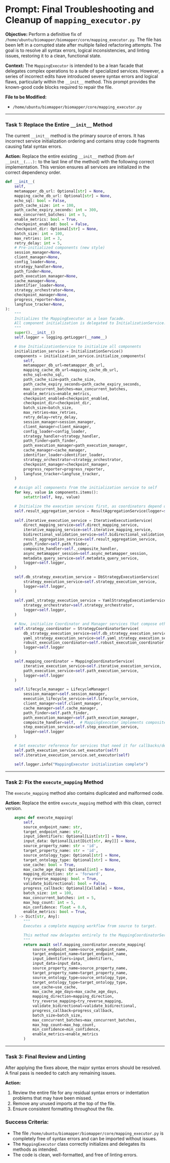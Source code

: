 # Prompt: Final Troubleshooting and Cleanup of `mapping_executor.py`

**Objective:** Perform a definitive fix of `/home/ubuntu/biomapper/biomapper/core/mapping_executor.py`. The file has been left in a corrupted state after multiple failed refactoring attempts. The goal is to resolve all syntax errors, logical inconsistencies, and linting issues, restoring it to a clean, functional state.

**Context:** The `MappingExecutor` is intended to be a lean facade that delegates complex operations to a suite of specialized services. However, a series of incorrect edits have introduced severe syntax errors and logical flaws, particularly within the `__init__` method. This prompt provides the known-good code blocks required to repair the file.

**File to be Modified:**

*   `/home/ubuntu/biomapper/biomapper/core/mapping_executor.py`

--- 

### **Task 1: Replace the Entire `__init__` Method**

The current `__init__` method is the primary source of errors. It has incorrect service initialization ordering and contains stray code fragments causing fatal syntax errors. 

**Action:** Replace the entire existing `__init__` method (from `def __init__(...):` to the last line of the method) with the following correct implementation. This version ensures all services are initialized in the correct dependency order.

```python
def __init__(
    self,
    metamapper_db_url: Optional[str] = None,
    mapping_cache_db_url: Optional[str] = None,
    echo_sql: bool = False,
    path_cache_size: int = 100,
    path_cache_expiry_seconds: int = 300,
    max_concurrent_batches: int = 5,
    enable_metrics: bool = True,
    checkpoint_enabled: bool = False,
    checkpoint_dir: Optional[str] = None,
    batch_size: int = 100,
    max_retries: int = 3,
    retry_delay: int = 5,
    # Pre-initialized components (new style)
    session_manager=None,
    client_manager=None,
    config_loader=None,
    strategy_handler=None,
    path_finder=None,
    path_execution_manager=None,
    cache_manager=None,
    identifier_loader=None,
    strategy_orchestrator=None,
    checkpoint_manager=None,
    progress_reporter=None,
    langfuse_tracker=None,
):
    """
    Initializes the MappingExecutor as a lean facade.
    All component initialization is delegated to InitializationService.
    """
    super().__init__()
    self.logger = logging.getLogger(__name__)

    # Use InitializationService to initialize all components
    initialization_service = InitializationService()
    components = initialization_service.initialize_components(
        self,
        metamapper_db_url=metamapper_db_url,
        mapping_cache_db_url=mapping_cache_db_url,
        echo_sql=echo_sql,
        path_cache_size=path_cache_size,
        path_cache_expiry_seconds=path_cache_expiry_seconds,
        max_concurrent_batches=max_concurrent_batches,
        enable_metrics=enable_metrics,
        checkpoint_enabled=checkpoint_enabled,
        checkpoint_dir=checkpoint_dir,
        batch_size=batch_size,
        max_retries=max_retries,
        retry_delay=retry_delay,
        session_manager=session_manager,
        client_manager=client_manager,
        config_loader=config_loader,
        strategy_handler=strategy_handler,
        path_finder=path_finder,
        path_execution_manager=path_execution_manager,
        cache_manager=cache_manager,
        identifier_loader=identifier_loader,
        strategy_orchestrator=strategy_orchestrator,
        checkpoint_manager=checkpoint_manager,
        progress_reporter=progress_reporter,
        langfuse_tracker=langfuse_tracker,
    )

    # Assign all components from the initialization service to self
    for key, value in components.items():
        setattr(self, key, value)

    # Initialize the execution services first, as coordinators depend on them.
    self.result_aggregation_service = ResultAggregationService(logger=self.logger)
    
    self.iterative_execution_service = IterativeExecutionService(
        direct_mapping_service=self.direct_mapping_service,
        iterative_mapping_service=self.iterative_mapping_service,
        bidirectional_validation_service=self.bidirectional_validation_service,
        result_aggregation_service=self.result_aggregation_service,
        path_finder=self.path_finder,
        composite_handler=self._composite_handler,
        async_metamapper_session=self.async_metamapper_session,
        metadata_query_service=self.metadata_query_service,
        logger=self.logger,
    )
    
    self.db_strategy_execution_service = DbStrategyExecutionService(
        strategy_execution_service=self.strategy_execution_service,
        logger=self.logger,
    )
    
    self.yaml_strategy_execution_service = YamlStrategyExecutionService(
        strategy_orchestrator=self.strategy_orchestrator,
        logger=self.logger,
    )

    # Now, initialize Coordinator and Manager services that compose other services
    self.strategy_coordinator = StrategyCoordinatorService(
        db_strategy_execution_service=self.db_strategy_execution_service,
        yaml_strategy_execution_service=self.yaml_strategy_execution_service,
        robust_execution_coordinator=self.robust_execution_coordinator,
        logger=self.logger
    )

    self.mapping_coordinator = MappingCoordinatorService(
        iterative_execution_service=self.iterative_execution_service,
        path_execution_service=self.path_execution_service,
        logger=self.logger
    )

    self.lifecycle_manager = LifecycleManager(
        session_manager=self.session_manager,
        execution_lifecycle_service=self.lifecycle_service,
        client_manager=self.client_manager,
        cache_manager=self.cache_manager,
        path_finder=self.path_finder,
        path_execution_manager=self.path_execution_manager,
        composite_handler=self,  # MappingExecutor implements composite handling
        step_execution_service=self.step_execution_service,
        logger=self.logger
    )

    # Set executor reference for services that need it for callbacks/delegation
    self.path_execution_service.set_executor(self)
    self.iterative_execution_service.set_executor(self)

    self.logger.info("MappingExecutor initialization complete")
```

--- 

### **Task 2: Fix the `execute_mapping` Method**

The `execute_mapping` method also contains duplicated and malformed code.

**Action:** Replace the entire `execute_mapping` method with this clean, correct version.

```python
    async def execute_mapping(
        self,
        source_endpoint_name: str,
        target_endpoint_name: str,
        input_identifiers: Optional[List[str]] = None,
        input_data: Optional[List[Dict[str, Any]]] = None,
        source_property_name: str = 'id',
        target_property_name: str = 'id',
        source_ontology_type: Optional[str] = None,
        target_ontology_type: Optional[str] = None,
        use_cache: bool = True,
        max_cache_age_days: Optional[int] = None,
        mapping_direction: str = 'forward',
        try_reverse_mapping: bool = True,
        validate_bidirectional: bool = False,
        progress_callback: Optional[Callable] = None,
        batch_size: int = 100,
        max_concurrent_batches: int = 5,
        max_hop_count: int = 5,
        min_confidence: float = 0.0,
        enable_metrics: bool = True,
    ) -> Dict[str, Any]:
        """
        Executes a complete mapping workflow from source to target.

        This method now delegates entirely to the MappingCoordinatorService.
        """
        return await self.mapping_coordinator.execute_mapping(
            source_endpoint_name=source_endpoint_name,
            target_endpoint_name=target_endpoint_name,
            input_identifiers=input_identifiers,
            input_data=input_data,
            source_property_name=source_property_name,
            target_property_name=target_property_name,
            source_ontology_type=source_ontology_type,
            target_ontology_type=target_ontology_type,
            use_cache=use_cache,
            max_cache_age_days=max_cache_age_days,
            mapping_direction=mapping_direction,
            try_reverse_mapping=try_reverse_mapping,
            validate_bidirectional=validate_bidirectional,
            progress_callback=progress_callback,
            batch_size=batch_size,
            max_concurrent_batches=max_concurrent_batches,
            max_hop_count=max_hop_count,
            min_confidence=min_confidence,
            enable_metrics=enable_metrics
        )
```

--- 

### **Task 3: Final Review and Linting**

After applying the fixes above, the major syntax errors should be resolved. A final pass is needed to catch any remaining issues.

**Action:**
1.  Review the entire file for any residual syntax errors or indentation problems that may have been missed.
2.  Remove any unused imports at the top of the file.
3.  Ensure consistent formatting throughout the file.

### **Success Criteria:**

*   The file `/home/ubuntu/biomapper/biomapper/core/mapping_executor.py` is completely free of syntax errors and can be imported without issues.
*   The `MappingExecutor` class correctly initializes and delegates its methods as intended.
*   The code is clean, well-formatted, and free of linting errors.
